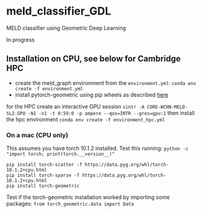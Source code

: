 # meld_classifier_GDL
MELD classifier using Geometric Deep Learning

In progress

## Installation on CPU, see below for Cambridge HPC
- create the meld_graph environment from the `environment.yml`: `conda env create -f environment.yml`
- install pytorch-geometric using pip wheels as described [here](https://pytorch-geometric.readthedocs.io/en/latest/notes/installation.html)

for the HPC create an interactive GPU session
`sintr -A CORE-WCHN-MELD-SL2-GPU -N1 -n1 -t 0:59:0 -p ampere --qos=INTR --gres=gpu:1`
then install the hpc environment
`conda env create -f environment_hpc.yml`


### On a mac (CPU only)
This assumes you have torch 10.1.2 installed. Test this running: `python -c "import torch; print(torch.__version__)"`
```
pip install torch-scatter -f https://data.pyg.org/whl/torch-10.1.2+cpu.html
pip install torch-sparse -f https://data.pyg.org/whl/torch-10.1.2+cpu.html
pip install torch-geometric
```

Test if the torch-geometric installation worked by importing some packages: `from torch_geometric.data import Data`
